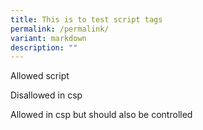 ```yaml
---
title: This is to test script tags
permalink: /permalink/
variant: markdown
description: ""
---
```

Allowed script&nbsp;

<script async="true" src="//www.instagram.com/embed.js"></script>

Disallowed in csp



Allowed in csp but should also be controlled


